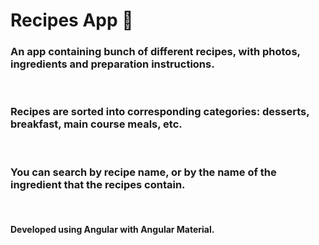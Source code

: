 # Recipes App 🍔 

<h3> An app containing bunch of different recipes, with photos, ingredients and preparation instructions. </h3>
<br/>
<h3> Recipes are sorted into corresponding categories: desserts, breakfast, main course meals, etc. </h3>
<br/>
<h3> You can search by recipe name, or by the name of the ingredient that the recipes contain. </h3>

<br/>
<h4>Developed using Angular with Angular Material.</h4>